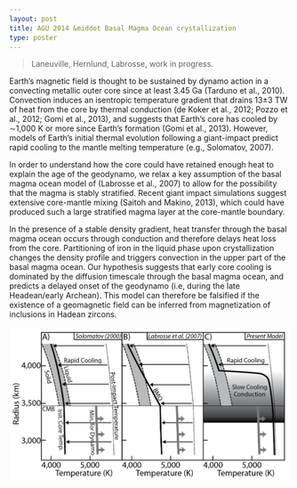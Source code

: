 ```yaml
---
layout: post
title: AGU 2014 &middot Basal Magma Ocean crystallization
type: poster
---
```


>Laneuville, Hernlund, Labrosse, work in progress.

Earth’s magnetic field is thought to be sustained by dynamo action in a convecting metallic outer
core since at least 3.45 Ga (Tarduno et al., 2010). Convection induces an isentropic temperature
gradient that drains 13±3 TW of heat from the core by thermal conduction (de Koker et al., 2012;
Pozzo et al., 2012; Gomi et al., 2013), and suggests that Earth’s core has cooled by ∼1,000 K or
more since Earth’s formation (Gomi et al., 2013). However, models of Earth’s initial thermal
evolution following a giant-impact predict rapid cooling to the mantle melting temperature (e.g.,
Solomatov, 2007).

In order to understand how the core could have retained enough heat to explain the age of the
geodynamo, we relax a key assumption of the basal magma ocean model of (Labrosse et al., 2007) to
allow for the possibility that the magma is stably stratified. Recent giant impact simulations
suggest extensive core-mantle mixing (Saitoh and Makino, 2013), which could have produced such a
large stratified magma layer at the core-mantle boundary.

In the presence of a stable density gradient, heat transfer through the basal magma ocean occurs
through conduction and therefore delays heat loss from the core. Partitioning of iron in the liquid
phase upon crystallization changes the density profile and triggers convection in the upper part of
the basal magma ocean. Our hypothesis suggests that early core cooling is dominated by the diffusion
timescale through the basal magma ocean, and predicts a delayed onset of the geodynamo (i.e, during
the late Headean/early Archean). This model can therefore be falsified if the existence of a
geomagnetic field can be inferred from magnetization of inclusions in Hadean zircons.

![BMO Scenario](/images/BMOScenario.png)

